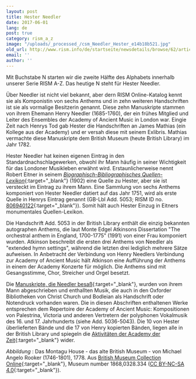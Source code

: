 ```yaml
---
layout: post
title: Hester Needler
date: 2017-06-01
lang: de
post: true
category: rism_a_z
image: "/uploads/_processed_/csm_Needler_Hester_e14b18b521.jpg"
old_url: http://www.rism.info/de/startseite/newsdetails/browse/62/article/64/hester-needler.html
email: ''
author: ''
---
```



Mit Buchstabe N starten wir die zweite Hälfte des Alphabets innerhalb unserer Serie RISM A-Z. Das heutige N steht für Hester Needler.

Über Needler ist nicht viel bekannt, aber dern RISM Online-Katalog kennt sie als Komponistin von sechs Anthems und in zehn weiteren Handschriften ist sie als vormalige Besitzerin genannt. Diese zehn Manuskripte stammen von ihrem Ehemann Henry Needler (1685-1760), der ein frühes Mitglied und Leiter des Ensembles der Academy of Ancient Music in London war. Eingie Zeit nach Henrys Tod gab Hester die Handschriften an James Mathias (ein Kollege aus der Academy) und er versah diese mit seinem Exlibris. Mathias vermachte diese Manuskripte dem British Museum (heute British Library) im Jahr 1782.

Hester Needler hat keinen eigenen Eintrag in den Standardnachschlagewerken, obwohl ihr Mann häufig in seiner Wichtigkeit für das Londoner Musikleben erwähnt wird. Erstaunlicherweise nennt Robert Eitner in seinem [_Biographisch-Bibliographisches Quellen-Lexikon_](https://archive.org/stream/bub_gb_vrsUAAAAYAAJ#page/n167/mode/2up){:target="_blank"} (1902) eine Quelle zu Hester, aber sie ist versteckt im Eintrag zu ihrem Mann. Eine Sammlung von sechs Anthems komponiert von Hester Needler datiert auf das Jahr 1751, wird als erste Quelle in Henrys Eintrag genannt (GB-Lbl Add. 5053; RISM ID no. [806940122](https://opac.rism.info/search?id=806940122){:target="_blank"}). Somit hält auch Hester Einzug in Eitners monumentales Quellen-Lexikon.

Die Handschrift Add. 5053 in der British Library enthält die einzig bekannten autographen Anthems, die laut Monte Edgel Atkinsons Dissertation "The orchestral anthem in England, 1700-1775" (1991) von einer Frau komponiert wurden. Atkinson beschreibt die ersten drei Anthems von Needler als "extended hymn settings", während die letzten drei lediglich mehrere Sätze aufweisen. In Anbetracht der Verbindung von Henry Needlers Verbindung zur Academy of Ancient Music hält Atkinson eine Aufführung der Anthems in einem der Academy Konzerte für möglich. Die Anthems sind mit Gesangsstimme, Chor, Streicher und Orgel besetzt.

Die [Manuskripte, die Needler besaß](https://opac.rism.info/search?View=rism&q=hester+needler&siglum=GB-Lbl){:target="_blank"}, wurden von ihrem Mann abgeschrieben und enthallten Musik, die auch in den Oxforder Bibliotheken von Christ Church und Bodleian als Handschrift oder Notendruck vorhanden waren. Die in diesen Abschriften enthaltenen Werke entsprechen dem Repertoire der Academy of Ancient Music: Kompositionen von Palestrina, Victoria und anderen Vertretern der polyphonen Vokalmusik des 16. und 17. Jahrhunderts (siehe Add. 5036-5043). Die 10 von Hester überlieferten Bände und die 17 von Henry kopierten Bänden, liegen alle in der British Library und spiegeln die [Aktivitäten der Academy der Zeit](https://books.google.de/books?id=gxcABQAAQBAJ&lpg=PA4&dq=%22academy%20of%20ancient%20music%22&hl=de&pg=PA21#v=snippet&q=%22a%20colossal%20twenty-seven%20volumes%22&f=false){:target="_blank"} wider.

_Abbildung_ : Das Montagu House - das alte British Museum - von Michael Angelo Rooker (1746-1801), 1778. Aus [British Museum Collection Online](http://www.britishmuseum.org/research/collection_online/search.aspx){:target="_blank"}, Museum number 1868,0328.334 ([CC BY-NC-SA 4.0](http://creativecommons.org/licenses/by-nc-sa/4.0/){:target="_blank"}).



<script type="text/javascript">var switchTo5x=true;</script><script type="text/javascript" src="http://w.sharethis.com/button/buttons.js"></script><script type="text/javascript">stLight.options({publisher: "9b601438-1ce1-49d8-bfd7-9cff5df54c17", doNotHash: false, doNotCopy: false, hashAddressBar: false});</script>